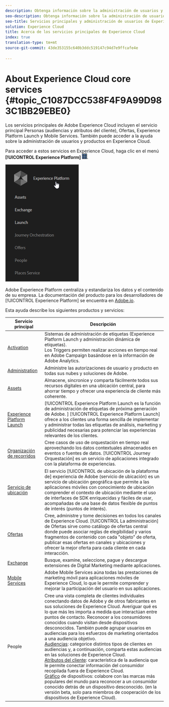 ```yaml
---
description: Obtenga información sobre la administración de usuarios y productos de Adobe Experience Cloud, el servicio principal Personas (audiencias y atributos del cliente), Orquestación de viajes, Ofertas, Lugares, Experience Platform Launch 45 y Mobile Services.
seo-description: Obtenga información sobre la administración de usuarios y productos de Adobe Experience Cloud, el servicio principal Personas (audiencias y atributos del cliente), Ofertas, Experience Platform Launch y Mobile Services.
seo-title: Servicios principales y administración de usuarios de Experience Cloud
solution: Experience Cloud
title: Acerca de los servicios principales de Experience Cloud
index: true
translation-type: tm+mt
source-git-commit: 43de353155c640b3ddc519147c94d7e9ffcafe4e

---
```



# About Experience Cloud core services {#topic_C1087DCC538F4F9A99D983C1BB29EBE0}

Los servicios principales de Adobe Experience Cloud incluyen el servicio principal Personas (audiencias y atributos del cliente), Ofertas, Experience Platform Launch y Mobile Services. También puede acceder a la ayuda sobre la administración de usuarios y productos en Experience Cloud.

Para acceder a estos servicios en Experience Cloud, haga clic en el menú **[!UICONTROL Experience Platform]** ![](assets/menu-icon.png).

![](assets/platform-core-services.png)

Adobe Experience Platform centraliza y estandariza los datos y el contenido de su empresa. La documentación del producto para los desarrolladores de [!UICONTROL Experience Platform] se encuentra en [Adobe.io](https://www.adobe.io/apis/experienceplatform/home/services.html).

Esta ayuda describe los siguientes productos y servicios:

| Servicio principal | Descripción |
|--- |--- |
| [Activation](activation/activation.md) | Sistemas de administración de etiquetas (Experience Platform Launch y administración dinámica de etiquetas).<br>Los Triggers permiten realizar acciones en tiempo real en Adobe Campaign basándose en la información de Adobe Analytics. |
| [Administration](admin-getting-started/admin-getting-started.md) | Administre las autorizaciones de usuario y producto en todas sus nubes y soluciones de Adobe. |
| [Assets](experience-cloud-assets/experience-cloud-assets.md) | Almacene, sincronice y comparta fácilmente todos sus recursos digitales en una ubicación central, para ahorrar tiempo y ofrecer una experiencia de cliente más coherente. |
| [Experience Platform Launch](https://docs.adobe.com/content/help/en/launch/using/overview.html) | [!UICONTROL Experience Platform Launch es la función de administración de etiquetas de próxima generación de Adobe. ] [!UICONTROL Experience Platform Launch] ofrece a los clientes una forma sencilla de implementar y administrar todas las etiquetas de análisis, marketing y publicidad necesarias para potenciar las experiencias relevantes de los clientes. |
| [Organización de recorridos](https://docs.adobe.com/content/help/en/journeys/using/journey-orchestration-home.html) | Cree casos de uso de orquestación en tiempo real aprovechando los datos contextuales almacenados en eventos o fuentes de datos. [!UICONTROL Journey Orquestación] es un servicio de aplicaciones integrado con la plataforma de experiencias. |
| [Servicio de ubicación](https://docs.adobe.com/content/help/en/places/using/home.html) | El servicio [!UICONTROL de ubicación de la plataforma de] experiencia de Adobe (servicio de ubicación) es un servicio de ubicación geográfica que permite a las aplicaciones móviles con conocimiento de ubicación comprender el contexto de ubicación mediante el uso de interfaces de SDK enriquecidas y fáciles de usar, acompañadas de una base de datos flexible de puntos de interés (puntos de interés). |
| [Ofertas](offer-management/getting-started.md) | Cree, administre y tome decisiones en todos los canales de Experience Cloud. [!UICONTROL La administración] de Ofertas sirve como catálogo de ofertas central donde puede asociar reglas de elegibilidad y varios fragmentos de contenido con cada &quot;objeto&quot; de oferta, publicar esas ofertas en canales y ubicaciones y ofrecer la mejor oferta para cada cliente en cada interacción. |
| [Exchange](exchange.md) | Busque, examine, seleccione, pague y descargue extensiones de Digital Marketing mediante aplicaciones. |
| [Mobile Services](https://docs.adobe.com/content/help/en/mobile-services/using/home.html) | Adobe Mobile Services aúna todas las prestaciones de marketing móvil para aplicaciones móviles de Experience Cloud, lo que le permite comprender y mejorar la participación del usuario en sus aplicaciones. |
| People | Cree una vista completa de clientes individuales conectando datos de Adobe y de otros fabricantes en sus soluciones de Experience Cloud. Averiguar qué es lo que más les importa a medida que interactúan entre puntos de contacto. Reconocer a los consumidores conocidos cuando visitan desde dispositivos desconocidos. También puede agrupar usuarios en audiencias para los esfuerzos de marketing orientados a una audiencia objetivo.<br>[Audiencias](audience-library/audience-library.md): categorice distintos tipos de clientes en audiencias y, a continuación, comparta estas audiencias en las soluciones de Experience Cloud.<br>[Atributos del cliente](attributes/attributes.md): característica de la audiencia que le permite conectar información del consumidor recopilada fuera de Experience Cloud.<br>[Gráfico](https://landing.adobe.com/en/na/events/summit/275658-summit-co-op.html) de dispositivos: colabore con las marcas más populares del mundo para reconocer a un consumidor conocido detrás de un dispositivo desconocido. (en la versión beta, solo para miembros de cooperación de los dispositivos de Experience Cloud). |
